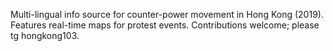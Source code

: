 Multi-lingual info source for counter-power movement in Hong Kong (2019).  Features real-time maps for protest events.  Contributions welcome; please tg hongkong103.
